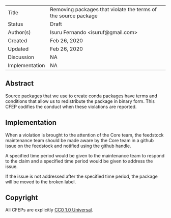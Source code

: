 
<table>
<tr><td> Title </td><td> Removing packages that violate the terms of the source package</td>
<tr><td> Status </td><td> Draft </td></tr>
<tr><td> Author(s) </td><td> Isuru Fernando &lt;isuruf@gmail.com&gt;</td></tr>
<tr><td> Created </td><td> Feb 26, 2020</td></tr>
<tr><td> Updated </td><td> Feb 26, 2020</td></tr>
<tr><td> Discussion </td><td> NA </td></tr>
<tr><td> Implementation </td><td> NA </td></tr>
</table>

## Abstract

Source packages that we use to create conda packages have terms and conditions that allow
us to redistribute the package in binary form. This CFEP codifies the conduct when these
violations are reported.

## Implementation

When a violation is brought to the attention of the Core team, the feedstock maintenance
team should be made aware by the Core team in a github issue on the feedstock and notified using the
github handle.

A specified time period would be given to the maintenance team to respond to the claim and
a specified time period would be given to address the issue.

If the issue is not addressed after the specified time period, the package will be moved
to the broken label.


## Copyright

All CFEPs are explicitly [CC0 1.0 Universal](https://creativecommons.org/publicdomain/zero/1.0/).
